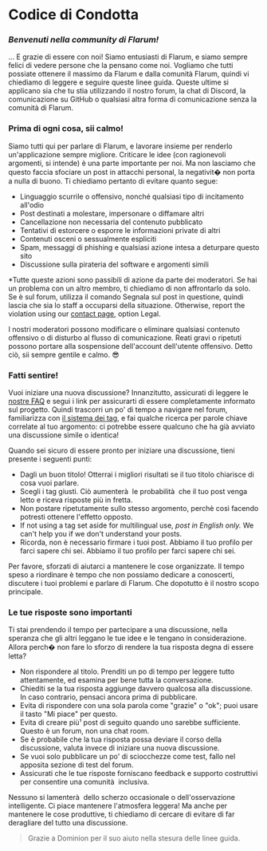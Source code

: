 # Codice di Condotta

### _Benvenuti nella community di Flarum!_

... E grazie di essere con noi! Siamo entusiasti di Flarum, e siamo sempre felici di vedere persone che la pensano come noi. Vogliamo che tutti possiate ottenere il massimo da Flarum e dalla comunità Flarum, quindi vi chiediamo di leggere e seguire queste linee guida. Queste ultime si applicano sia che tu stia utilizzando il nostro forum, la chat di Discord, la comunicazione su GitHub o qualsiasi altra forma di comunicazione senza la comunità di Flarum.

### Prima di ogni cosa, sii calmo!

Siamo tutti qui per parlare di Flarum, e lavorare insieme per renderlo un'applicazione sempre migliore. Criticare le idee (con ragionevoli argomenti, si intende) è una parte importante per noi. Ma non lasciamo che questo faccia sfociare un post in attacchi personal, la negativit� non porta a nulla di buono. Ti chiediamo pertanto di evitare quanto segue:

- Linguaggio scurrile o offensivo, nonché qualsiasi tipo di incitamento all'odio
- Post destinati a molestare, impersonare o diffamare altri
- Cancellazione non necessaria del contenuto pubblicato
- Tentativi di estorcere o esporre le informazioni private di altri
- Contenuti osceni o sessualmente espliciti
- Spam, messaggi di phishing e qualsiasi azione intesa a deturpare questo sito
- Discussione sulla pirateria del software e argomenti simili

*Tutte queste azioni sono passibili di azione da parte dei moderatori. Se hai un problema con un altro membro, ti chiediamo di non affrontarlo da solo. Se è sul forum, utilizza il comando Segnala sul post in questione, quindi lascia che sia lo staff a occuparsi della situazione. Otherwise, report the violation using our [contact page](https://flarum.org/foundation/contact), option Legal.

I nostri moderatori possono modificare o eliminare qualsiasi contenuto offensivo o di disturbo al flusso di comunicazione. Reati gravi o ripetuti possono portare alla sospensione dell'account dell'utente offensivo. Detto ciò, sii sempre gentile e calmo. 😎

### Fatti sentire!

Vuoi iniziare una nuova discussione? Innanzitutto, assicurati di leggere le [nostre FAQ](faq.md) e segui i link per assicurarti di essere completamente informato sul progetto. Quindi trascorri un po' di tempo a navigare nel forum, familiarizza con [il sistema dei tag](https://discuss.flarum.org/tags), e fai qualche ricerca per parole chiave correlate al tuo argomento: ci potrebbe essere qualcuno che ha già avviato una discussione simile o identica!

Quando sei sicuro di essere pronto per iniziare una discussione, tieni presente i seguenti punti:

- Dagli un buon titolo! Otterrai i migliori risultati se il tuo titolo chiarisce di cosa vuoi parlare.
- Scegli i tag giusti. Ciò aumenterà  le probabilità  che il tuo post venga letto e riceva risposte più in fretta.
- Non postare ripetutamente sullo stesso argomento, perchè così facendo potresti ottenere l'effetto opposto.
- If not using a tag set aside for multilingual use, *post in English only.* We can't help you if we don't understand your posts.
- Ricorda, non è necessario firmare i tuoi post. Abbiamo il tuo profilo per farci sapere chi sei. Abbiamo il tuo profilo per farci sapere chi sei.

Per favore, sforzati di aiutarci a mantenere le cose organizzate. Il tempo speso a riordinare è tempo che non possiamo dedicare a conoscerti, discutere i tuoi problemi e parlare di Flarum. Che dopotutto è il nostro scopo principale.

### Le tue risposte sono importanti

Ti stai prendendo il tempo per partecipare a una discussione, nella speranza che gli altri leggano le tue idee e le tengano in considerazione. Allora perch� non fare lo sforzo di rendere la tua risposta degna di essere letta?

- Non rispondere al titolo. Prenditi un po di tempo per leggere tutto attentamente, ed esamina per bene tutta la conversazione.
- Chiediti se la tua risposta aggiunge davvero qualcosa alla discussione. In caso contrario, pensaci ancora prima di pubblicare.
- Evita di rispondere con una sola parola come "grazie" o "ok"; puoi usare il tasto "Mi piace" per questo.
- Evita di creare più¹ post di seguito quando uno sarebbe sufficiente. Questo è un forum, non una chat room.
- Se è probabile che la tua risposta possa deviare il corso della discussione, valuta invece di iniziare una nuova discussione.
- Se vuoi solo pubblicare un po' di sciocchezze come test, fallo nel apposita sezione di test del forum.
- Assicurati che le tue risposte forniscano feedback e supporto costruttivi per consentire una comunità  inclusiva.

Nessuno si lamenterà  dello scherzo occasionale o dell'osservazione intelligente. Ci piace mantenere l'atmosfera leggera! Ma anche per mantenere le cose produttive, ti chiediamo di cercare di evitare di far deragliare del tutto una discussione.

> Grazie a Dominion per il suo aiuto nella stesura delle linee guida.
